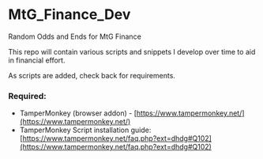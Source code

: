 # MtG_Finance_Dev
Random Odds and Ends for MtG Finance

This repo will contain various scripts and snippets I develop over time to aid in financial effort.

As scripts are added, check back for requirements.

### Required:

* TamperMonkey (browser addon) - [https://www.tampermonkey.net/](https://www.tampermonkey.net/)
 * TamperMonkey Script installation guide: [https://www.tampermonkey.net/faq.php?ext=dhdg#Q102](https://www.tampermonkey.net/faq.php?ext=dhdg#Q102)




